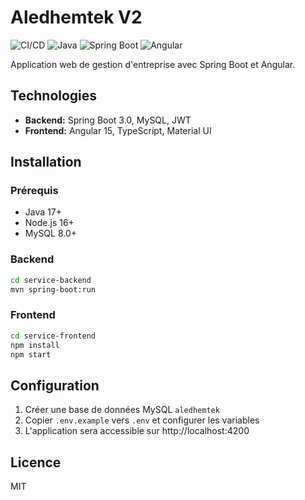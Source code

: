 # Aledhemtek V2

![CI/CD](https://github.com/seifeddine77/aledhemtek-v2/actions/workflows/ci-cd.yml/badge.svg)
![Java](https://img.shields.io/badge/Java-17-orange)
![Spring Boot](https://img.shields.io/badge/Spring%20Boot-3.0-green)
![Angular](https://img.shields.io/badge/Angular-15-red)

Application web de gestion d'entreprise avec Spring Boot et Angular.

## Technologies

- **Backend:** Spring Boot 3.0, MySQL, JWT
- **Frontend:** Angular 15, TypeScript, Material UI

## Installation

### Prérequis
- Java 17+
- Node.js 16+
- MySQL 8.0+

### Backend
```bash
cd service-backend
mvn spring-boot:run
```

### Frontend
```bash
cd service-frontend
npm install
npm start
```

## Configuration

1. Créer une base de données MySQL `aledhemtek`
2. Copier `.env.example` vers `.env` et configurer les variables
3. L'application sera accessible sur http://localhost:4200

## Licence

MIT
